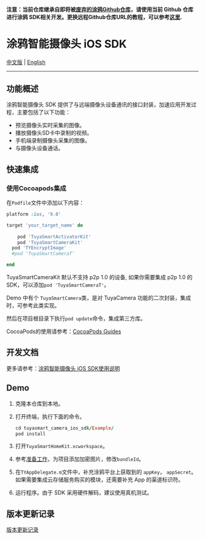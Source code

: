 #### 注意：当前仓库继承自即将被[废弃的涂鸦Github仓库](https://github.com/TuyaInc/tuyasmart_camera_ios_sdk)，请使用当前 Github 仓库进行涂鸦 SDK相关开发。更换远程Github仓库URL的教程，可以参考[这里](https://docs.github.com/cn/free-pro-team@latest/github/using-git/changing-a-remotes-url).

# 涂鸦智能摄像头 iOS SDK

[中文版](./README-zh.md) | [English](./README.md)

---

## 功能概述

涂鸦智能摄像头 SDK 提供了与远端摄像头设备通讯的接口封装，加速应用开发过程，主要包括了以下功能：

- 预览摄像头实时采集的图像。
- 播放摄像头SD卡中录制的视频。
- 手机端录制摄像头采集的图像。
- 与摄像头设备通话。

## 快速集成

### 使用Cocoapods集成

在`Podfile`文件中添加以下内容：

```ruby
platform :ios, '9.0'

target 'your_target_name' do
  
	pod 'TuyaSmartActivatorKit'
	pod 'TuyaSmartCameraKit'
  pod 'TYEncryptImage'
  #pod 'TuyaSmartCameraT'

end

```

TuyaSmartCameraKit 默认不支持 p2p 1.0 的设备, 如果你需要集成 p2p 1.0 的 SDK，可以添加`pod 'TuyaSmartCameraT'`。

Demo 中有个 `TuyaSmartCamera`类，是对 TuyaCamera 功能的二次封装，集成时，可参考此类实现。

然后在项目根目录下执行`pod update`命令，集成第三方库。

CocoaPods的使用请参考：[CocoaPods Guides](https://guides.cocoapods.org/)

## 开发文档

更多请参考：[涂鸦智能摄像头 iOS SDK使用说明](https://tuyainc.github.io/tuyasmart_home_ios_sdk_doc/zh-hans/resource/Camera.html)

## Demo

1. 克隆本仓库到本地。

2. 打开终端，执行下面的命令。

   ```ruby
   cd tuyasmart_camera_ios_sdk/Example/
   pod install
   ```

3. 打开`TuyaSmartHomeKit.xcworkspace`。

4. 参考[准备工作](https://tuyainc.github.io/tuyasmart_home_ios_sdk_doc/zh-hans/resource/Preparation.html)，为项目添加加密图片，修改`bundleId`。

5. 在`TYAppDelegate.m`文件中，补充涂鸦平台上获取到的 `appKey`， `appSecret`。如果需要集成云存储服务购买的模块，还需要补充 App 的渠道标识符。

6. 运行程序。由于 SDK 采用硬件解码，建议使用真机测试。

## 版本更新记录

[版本更新记录](https://tuyainc.github.io/tuyasmart_home_ios_sdk_doc/zh-hans/resource/ipc/version_record.html)
